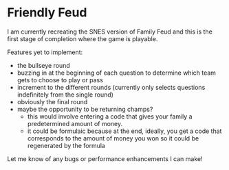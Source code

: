 # Friendly Feud

I am currently recreating the SNES version of Family Feud and this is the first stage of completion where the game is playable. 

Features yet to implement:
* the bullseye round
* buzzing in at the beginning of each question to determine which team gets to choose to play or pass
* increment to the different rounds (currently only selects questions indefinitely from the single round)
* obviously the final round
* maybe the opportunity to be returning champs? 
  * this would involve entering a code that gives your family a predetermined amount of money. 
  * it could be formulaic because at the end, ideally, you get a code that corresponds to the amount of money you won so it could be regenerated by the formula

Let me know of any bugs or performance enhancements I can make!
